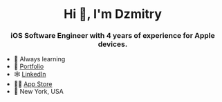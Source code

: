 <h1 align="center">Hi 👋, I'm Dzmitry</h1>
<h3 align="center">iOS Software Engineer with 4 years of experience for Apple devices.</h3>

- 📖 Always learning
- 💼 [Portfolio](https://piro.craft.me/)
- 🕸️ [LinkedIn](https://www.linkedin.com/in/dmitry-pirozhnik/)
- 🧑‍💻 [App Store](https://apps.apple.com/us/developer/dzmitry-pirozhnik/id1736014520 )
- 📍 New York, USA
